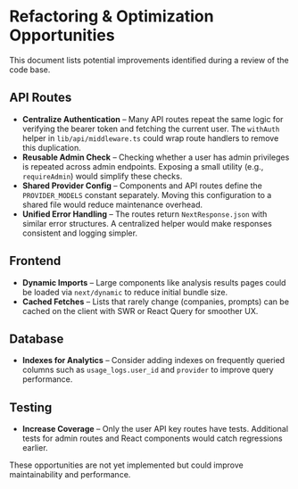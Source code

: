 # Refactoring & Optimization Opportunities

This document lists potential improvements identified during a review of the code base.

## API Routes

- **Centralize Authentication** – Many API routes repeat the same logic for verifying the bearer token and fetching the current user. The `withAuth` helper in `lib/api/middleware.ts` could wrap route handlers to remove this duplication.
- **Reusable Admin Check** – Checking whether a user has admin privileges is repeated across admin endpoints. Exposing a small utility (e.g., `requireAdmin`) would simplify these checks.
- **Shared Provider Config** – Components and API routes define the `PROVIDER_MODELS` constant separately. Moving this configuration to a shared file would reduce maintenance overhead.
- **Unified Error Handling** – The routes return `NextResponse.json` with similar error structures. A centralized helper would make responses consistent and logging simpler.

## Frontend

- **Dynamic Imports** – Large components like analysis results pages could be loaded via `next/dynamic` to reduce initial bundle size.
- **Cached Fetches** – Lists that rarely change (companies, prompts) can be cached on the client with SWR or React Query for smoother UX.

## Database

- **Indexes for Analytics** – Consider adding indexes on frequently queried columns such as `usage_logs.user_id` and `provider` to improve query performance.

## Testing

- **Increase Coverage** – Only the user API key routes have tests. Additional tests for admin routes and React components would catch regressions earlier.

These opportunities are not yet implemented but could improve maintainability and performance.
